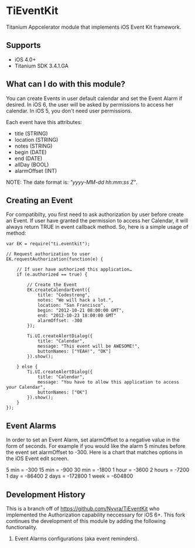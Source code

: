 # TiEventKit

Titanium Appcelerator module that implements iOS Event Kit framework.

## Supports

* iOS 4.0+
* Titanium SDK 3.4.1.GA

## What can I do with this module?

You can create Events in user default calendar and set the Event Alarm if desired. In iOS 6, the user will be asked by permissions to access her calendar. In iOS 5, you don't need user permissions.

Each event have this attributes:

* title (STRING)
* location (STRING)
* notes (STRING)
* begin (DATE)
* end (DATE)
* allDay (BOOL)
* alarmOffset (INT)

NOTE: The date format is: *"yyyy-MM-dd hh:mm:ss Z"*.

## Creating an Event

For compatibilty, you first need to ask authorization by user before create an Event. If user have granted the permission to access her Calendar, it will always return TRUE in event callback method. So, here is a simple usage of method:

	var EK = require("ti.eventkit");
	
	// Request authorization to user
	EK.requestAuthorization(function(e) {
	
		// If user have authorized this application…
		if (e.authorized == true) {
		
			// Create the Event
			EK.createCalendarEvent({
				title: "Codestrong",
				notes: "We will hack a lot.",
				location: "San Francisco",
				begin: "2012-10-21 08:00:00 GMT",
				end: "2012-10-23 18:00:00 GMT"
                alarmOffset: -300
			});

			Ti.UI.createAlertDialog({
				title: "Calendar",
				message: "This event will be AWESOME!",
				buttonNames: ["YEAH!", "OK"]
			}).show();
			
		} else {
			Ti.UI.createAlertDialog({
				title: "Calendar",
				message: "You have to allow this application to access your Calendar",
				buttonNames: ["OK"]
			}).show();
		}
	});

## Event Alarms

In order to set an Event Alarm, set alarmOffset to a negative value in the form of seconds. For example if you would like the alarm 5 minutes before the event set alarmOffset to -300. Here is a chart that matches options in the iOS Event edit screen.

5  min  = -300
15 min  = -900
30 min  = -1800
1 hour  = -3600
2 hours = -7200
1 day   = -86400
2 days  = -172800
1 week  = -604800

## Development History

This is a branch off of https://github.com/Nyvra/TiEventKit who implemented the Authorization capability neccessary for iOS 6+. This fork continues the development of this module by adding the following functionality.

1. Event Alarms configurations (aka event reminders).
